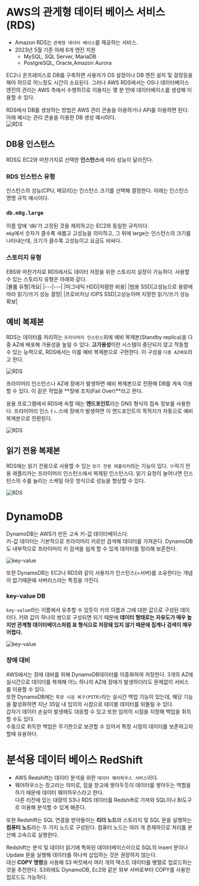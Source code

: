 # AWS의 관게형 데이터 베이스 서비스(RDS)
- Amazon RDS는 `관계형 데이터 베이스`를 제공하는 서비스.
- 2023년 5월 기준 아래 6개 엔진 지원
  - MySQL, SQL Server, MariaDB
  - PostgreSQL, Oracle,Amazon Aurora

EC2나 온프레미스로 DB를 구축하면 사용자가 OS 설정이나 DB 엔진 설치 및 걸정등을 해야 하므로 어느정도 시간이 소요된다.
그러나 AWS RDS에서는 OS나 데이터베이스 엔진의 관리는 AWS 측에서 수행하므로 이용자는 몇 분 안에 데이터베이스를 생성해 이용할 수 있다.  

RDS에서 DB를 생성하는 방법은 AWS 관리 콘솔을 이용하거나 APi를 이용하면 된다. 아래 예시는 관리 콘솔을 이용한 DB 생성 예시이다.  
![RDS](images/img_1.png)    

## DB용 인스턴스 
RDS도 EC2와 마찬가지로 선택한 **인스턴스**에 따라 성능이 달라진다.  

### RDS 인스턴스 유형

인스턴스의 성능(CPU, 메모리)는 인스턴스 크기를 선택해 결정한다. 아래는 인스턴스 명명 규칙 예시이다.  

### `db.m6g.large`
이름 앞에 'db'가 고정된 것을 제외하고는 EC2와 동일한 규칙이다.   
`m6g`에서 숫자가 클수록 새롭고 고성능을 의미하고, 그 뒤에 large는 인스턴스의 크기를 나타내는데, 크기가 클수록 고성능이고 요금도 비싸다.  

### 스토리지 유형

EBS와 마찬가지로 RDS에서도 데이터 저장을 위한 스토리지 설정이 가능하다. 
사용할 수 있는 스토리지 유형은 아래와 같다.  
|볼륨 유형|개요|
|---|---|
|마그네틱 HDD|저렴한 비용|
|범용 SSD|고성능으로 용량에 따라 읽기/쓰기 성능 결정|
|프로비저닝 IOPS SSD|고성능이며 지정한 읽기/쓰기 성능 확보|

## 예비 복제본
RDS는 데이터를 처리하는 `프라이머리 인스턴스`외에 예비 복제본(Standby replica)을 다중 AZ에 배포해 가용성을 높일 수 있다.  **고가용성**이란 시스템이 중단되지 않고 작동할 수 있는 능력으로, RDS에서는 이를 예비 복제본으로 구현한다.  이 구성을 `다중 AZ배포`라고 한다.   

![RDS](images/img_2.png)    

프라이머리 인스턴스나 AZ에 장애가 발생하면 예비 복제본으로 전환해 DB를 게속 이용할 수 있다. 이 같은 작업을 **장애 조치(Fail Over)**라고 한다.   

응용 프로그램에서 RDS에 속할 때는 **엔드포인트**라는 DNS 형식의 접속 정보를 사용한다.  프라미어리 인스ㅓㄴ스에 장애가 발생하면 이 엔드포인트의 목적지가 자동으로 예비 복제본으로 전환된다.  

![RDS](images/img_3.png)    

## 읽기 전용 복제본
RDS에는 읽기 전용으로 사용할 수 있는 `읽기 전용 레플리카`라는 기능이 있다. ㅇ릭기 전용 래플리카는 프라이머리 인스턴스에서 복제된 인스턴스다. 읽기 요청이 늘어나면 인스턴스의 수를 늘리는 스케일 아웃 방식으로 성능을 향상할 수 있다.  

![RDS](images/img_4.png) 



# DynamoDB
DynamoDB는 AWS가 만든 고속 키-값 데이터베이스다.  
키-값 데이터는 기본적으로 프라이머리 키로만 검색해 데이터를 가져온다. DynamoDB도 내부적으로 프라이머리 키 검색을 쉽게 할 수 있게 데이터를 정리해 보존한다.  

![key-value](images/img_6.png)    

또한 DynamoDB는 EC2나 RDS와 같이 사용자가 인스턴스(=서버)를 소유한다는 개념이 없기때문에 서버리스라는 특징을 가진다.  


### key-value DB


`key-value`라는 이름에서 유추할 수 있듯이 키의 이름과 그에 대한 값으로 구성된 데이터다. 키와 값이 하나의 쌍으로 구성되면 되기 때문에 **데이터 형태로는 자유도가 매우 높지만 관계형 데이터베이스처럼 표 형식으로 저장돼 있지 않기 때문에 집계나 검색이 매우 어렵다.**    

![key-value](images/img_5.png)  

### 장애 대비
AWS에서는 장애 대비를 위해 DynamoDB데이터를 이중화하여 저장한다. 3개의 AZ에 실시간으로 데이터를 복제해 어느 하나의 AZ에 장애가 발생하더라도 문제없이 서비스를 이용할 수 있다.   
또한 DynamoDB에는 `특정 시점 복구(PITR)`라는 실시간 백업 기능이 있는데, 해당 기능을 활성화하면 지난 35일 내 임의의 시점으로 테이블 데이터를 되돌릴 수 있다.  
갑자기 데이터 손실이 발생해도 대응할 수 있고 또한 임의의 시점을 지정해 백업을 취득할 수도 있다.  
수동으로 취득한 백업은 무기한으로 보관할 수 있어서 특정 시점의 데이터를 보존하고자 할때 유용하다.  

# 분석용 데이터 베이스 RedShift

- AWS Redshift는 데이터 분석을 위한 `데이터 웨어하우스 서비스`이다.  
- 웨어하우스는 창고라는 의미로, 짐을 창고에 쌓아두듯이 데이터를 쌓아두는 역할을 하기 때문에 데이터 웨어하우스라고 한다.      
다른 리전에 있는 대량의 S3나 RDS 데이터를 Redshift로 가져와 SQL이나 BI도구르 이용해 분석할 수 있게 해준다.     

또한 Redshift는 SQL 연결을 받아들이는 **리더 노드**와 스토리지 및 SQL 문을 실행하는 **컴퓨터 노드**라는 두 가지 노드로 구성된다. 컴퓨터 노드는 여러 개 존재하므로 처리를 분산해 고속으로 실행한다.  

Redshift는 분석 및 데이터 읽기에 특화된 데이터베이스미으로 SQL의 Insert 문이나 Update 문을 실행해 데이터를 하나씩 삽입하는 것은 권장하지 않는다.  
대신 **COPY 명령**을 사용해 S3 버킷에서 여러 개의 텍스트 데이터를 병렬로 업로드하는 것을 추천한다. S3외에도 DynamoDB, Ec2와 같은 외부 서버로부터 COPY를 사용한 업로드도 가능하다.  
